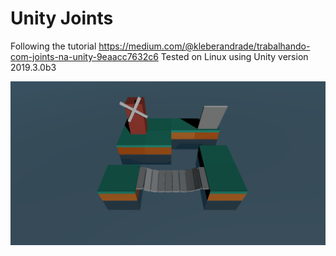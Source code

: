 # Unity Joints

Following the tutorial https://medium.com/@kleberandrade/trabalhando-com-joints-na-unity-9eaacc7632c6
Tested on Linux using Unity version 2019.3.0b3

![](demo.gif)
